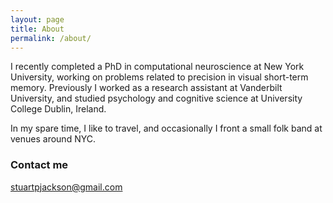 ```yaml
---
layout: page
title: About
permalink: /about/
---
```


I recently completed a PhD in computational neuroscience at New York University, working on problems related to precision in visual short-term memory. Previously I worked as a research assistant at Vanderbilt University, and studied psychology and cognitive science at University College Dublin, Ireland.

In my spare time, I like to travel, and occasionally I front a small folk band at venues around NYC.

### Contact me

[stuartpjackson@gmail.com](mailto:stuartpjackson@gmail.com)
